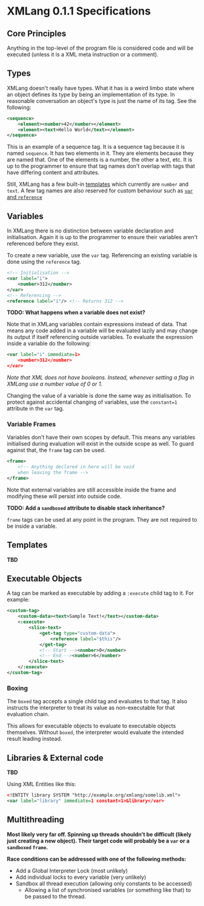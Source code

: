 # XMLang 0.1.1 Specifications
## Core Principles
Anything in the top-level of the program file is considered code and will be executed (unless it is a XML meta instruction or a comment).

## Types
XMLang doesn't really have types. What it has is a weird limbo state where an object defines its type by being an implementation of its type. In reasonable conversation an object's type is just the name of its tag. See the following:
```xml
<sequence>
    <element><number>42</number></element>
    <element><text>Hello World</text></element>
</sequence>
```

This is an example of a sequence tag. It is a sequence tag because it is named `sequence`. It has two elements in it. They are elements because they are named that. One of the elements is a number, the other a text, etc. It is up to the programmer to ensure that tag names don't overlap with tags that have differing content and attributes.

Still, XMLang has a few built-in [templates](#templates) which currently are `number` and `text`. A few tag names are also reserved for custom behaviour such as [`var` and `reference`](#variables)

## Variables
In XMLang there is no distinction between variable declaration and initialisation. Again it is up to the programmer to ensure their variables aren't referenced before they exist.

To create a new variable, use the `var` tag. Referencing an existing variable is done using the `reference` tag.

```xml
<!-- Initialisation -->
<var label="i">
    <number>312</number>
</var>
<!-- Referencing -->
<reference label="i"/> <!-- Returns 312 -->
```

**TODO: What happens when a variable does not exist?**

Note that in XMLang variables contain expressions instead of data. That means any code added in a variable will be evaluated lazily and may change its output if itself referencing outside variables. To evaluate the expression inside a variable do the following:
```xml
<var label="i" immediate=1>
    <number>312</number>
</var>
```
_Note that XML does not have booleans. Instead, whenever setting a flag in XMLang use a number value of 0 or 1._

Changing the value of a variable is done the same way as initialisation. To protect against accidental changing of variables, use the `constant=1` attribute in the `var` tag.


### Variable Frames
Variables don't have their own scopes by default. This means any variables initialised during evaluation will exist in the outside scope as well. To guard against that, the `frame` tag can be used.
```xml
<frame>
    <!-- Anything declared in here will be void 
    when leaving the frame -->
</frame>
```
Note that external variables are still accessible inside the frame and modifying these will persist into outside code.

**TODO: Add a `sandboxed` attribute to disable stack inheritance?**

`frame` tags can be used at any point in the program. They are not required to be inside a variable.

## Templates
**TBD**

## Executable Objects
A tag can be marked as executable by adding a `:execute` child tag to it. For example:
```xml
<custom-tag>
    <custom-data><text>Sample Text!</text></custom-data>
    <:execute>
        <slice-text>
            <get-tag type="custom-data">
                <reference label="$this"/>
            </get-tag>
            <!-- Start --><number>0</number>
            <!-- End --><number>6</number>
        </slice-text>
    </:execute>
</custom-tag>
```

### Boxing
The `boxed` tag accepts a single child tag and evaluates to that tag. It also instructs the interpreter to treat its value as non-executable for that evaluation chain.

This allows for executable objects to evaluate to executable objects themselves. Without `boxed`, the interpreter would evaluate the intended result leading instead.

## Libraries & External code
**TBD**

Using XML Entities like this:
```xml
<!ENTITY library SYSTEM "http://example.org/xmlang/somelib.xml">
<var label="library" immediate=1 constant=1>&library</var>
```

## Multithreading
**Most likely very far off. Spinning up threads shouldn't be difficult (likely just creating a new object). Their target code will probably be a `var` or a `sandboxed` `frame`.**

**Race conditions can be addressed with one of the following methods:**
- Add a Global Interpreter Lock (most unlikely)
- Add individual locks to every variable (very unlikely)
- Sandbox all thread execution (allowing only constants to be accessed)
    - Allowing a list of synchronised variables (or something like that) to be passed to the thread.